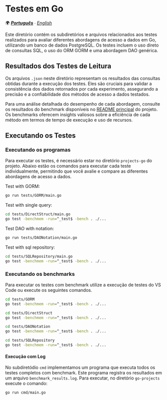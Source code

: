 # Testes em Go

🌍 *[**Português**](README_pt.md) ∙ [English](README.md)*

Este diretório contém os subdiretórios e arquivos relacionados aos testes realizados para avaliar diferentes abordagens de acesso a dados em Go, utilizando um banco de dados PostgreSQL. Os testes incluem o uso direto de consultas SQL, o uso do ORM GORM e uma abordagem DAO genérica.

## Resultados dos Testes de Leitura

Os arquivos `.json` neste diretório representam os resultados das consultas obtidas durante a execução dos testes. Eles são cruciais para validar a consistência dos dados retornados por cada experimento, assegurando a precisão e a confiabilidade dos métodos de acesso a dados testados.

Para uma análise detalhada do desempenho de cada abordagem, consulte os resultados do benchmark disponíveis no [README principal](../README.md) do projeto. Os benchmarks oferecem insights valiosos sobre a eficiência de cada método em termos de tempo de execução e uso de recursos.

## Executando os Testes

### Executando os programas

Para executar os testes, é necessário estar no diretório `projects-go` do projeto. Abaixo estão os comandos para executar cada teste individualmente, permitindo que você avalie e compare as diferentes abordagens de acesso a dados.

Test with GORM:
```bash
go run tests/GORM/main.go
```

Test with single query:
```bash
cd tests/DirectStruct/main.go
go test -benchmem -run=^_test$ -bench . ./...
```

Test DAO with notation:
```bash
go run tests/DAONotation/main.go
```

Test with sql repository:
```bash
cd tests/SQLRepository/main.go
go test -benchmem -run=^_test$ -bench . ./...
```

### Executando os benchmarks

Para executar os testes com benchmark utilize a execução de testes do VS Code ou execute os seguintes comandos.

```bash
cd tests/GORM
go test -benchmem -run=^_test$ -bench . ./...
```

```bash
cd tests/DirectStruct
go test -benchmem -run=^_test$ -bench . ./...
```

```bash
cd tests/DAONotation
go test -benchmem -run=^_test$ -bench . ./...
```

```bash
cd tests/SQLRepository
go test -benchmem -run=^_test$ -bench . ./...
```

#### Execução com Log

No subdiretódio `cmd` implementamos um programa que executa todos os testes completos com benchmark. Este programa registra os resultados em um arquivo `benchmark_results.log`. Para executar, no diretório `go-projects` execute o comando:

```sh
go run cmd/main.go
```